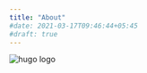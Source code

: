 ```yaml
---
title: "About"
#date: 2021-03-17T09:46:44+05:45
#draft: true
---
```


![hugo logo](/images/pradip.jpg)